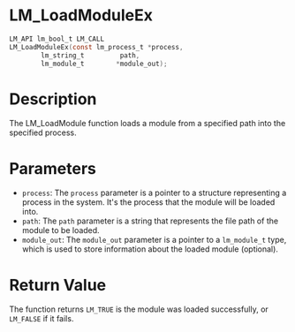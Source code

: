 # LM_LoadModuleEx

```c
LM_API lm_bool_t LM_CALL
LM_LoadModuleEx(const lm_process_t *process,
		lm_string_t         path,
		lm_module_t        *module_out);
```

# Description
The LM_LoadModule function loads a module from a specified path into the specified process.

# Parameters
 - `process`: The `process` parameter is a pointer to a structure representing a process in the
system. It's the process that the module will be loaded into.
 - `path`: The `path` parameter is a string that represents the file path of the module to be
loaded.
 - `module_out`: The `module_out` parameter is a pointer to a `lm_module_t` type, which is used to
store information about the loaded module (optional).

# Return Value
The function returns `LM_TRUE` is the module was loaded successfully, or `LM_FALSE` if it fails.
